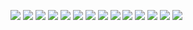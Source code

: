 ![](0_original.jpg)
![](convolution2d_01.png)
![](convolution2d_02.png)
![](convolution2d_03.png)
![](convolution2d_04.png)
![](convolution2d_05.png)
![](convolution2d_06.png)
![](convolution2d_07.png)
![](convolution2d_08.png)
![](convolution2d_09.png)
![](convolution2d_10.png)
![](convolution2d_11.png)
![](convolution2d_12.png)
![](convolution2d_13.png)
